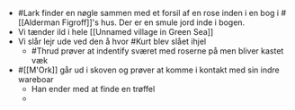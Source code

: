 - #Lark finder en nøgle sammen med et forsil af en rose inden i en bog i #[[Alderman Figroff]]'s hus. Der er en smule jord inde i bogen.
- Vi tænder ild i hele [[Unnamed village in Green Sea]]
- Vi slår lejr ude ved den å hvor #Kurt blev slået ihjel
	- #Thrud prøver at indentify sværet med roserne på men bliver kastet væk
- #[[M'Ork]] går ud i skoven og prøver at komme i kontakt med sin indre wareboar
	- Han ender med at finde en trøffel
	-